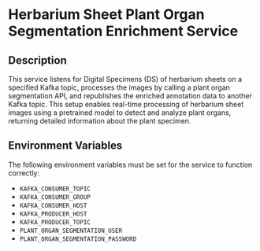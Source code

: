 # Herbarium Sheet Plant Organ Segmentation Enrichment Service

## Description
This service listens for Digital Specimens (DS) of herbarium sheets on a specified Kafka topic, processes the images by calling a plant organ segmentation API, and republishes the enriched annotation data to another Kafka topic. This setup enables real-time processing of herbarium sheet images using a pretrained model to detect and analyze plant organs, returning detailed information about the plant specimen.

## Environment Variables

The following environment variables must be set for the service to function correctly:

- `KAFKA_CONSUMER_TOPIC`  
- `KAFKA_CONSUMER_GROUP`  
- `KAFKA_CONSUMER_HOST`  
- `KAFKA_PRODUCER_HOST`  
- `KAFKA_PRODUCER_TOPIC`  
- `PLANT_ORGAN_SEGMENTATION_USER`  
- `PLANT_ORGAN_SEGMENTATION_PASSWORD`  
